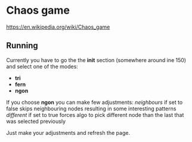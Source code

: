 # Chaos game

https://en.wikipedia.org/wiki/Chaos_game

## Running

Currently you have to go the the **init** section (somewhere around ine 150) and select one of the modes:

- **tri**
- **fern**
- **ngon**

If you choose **ngon** you can make few adjustments: 
*neighbours* if set to false skips neighbouring nodes resulting in some interesting patterns 
*different* if set to true forces algo to pick different node than the last that was selected previously

Just make your adjustments and refresh the page.